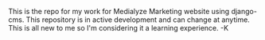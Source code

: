 This is the repo for my work for Medialyze Marketing website using django-cms. This repository is in active development and can change at anytime. This is all new to me so I'm considering it a learning experience. -K
